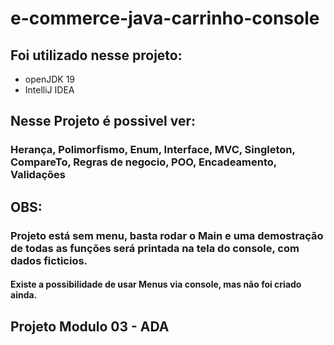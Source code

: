 # e-commerce-java-carrinho-console

## Foi utilizado nesse projeto:

* openJDK 19
* IntelliJ IDEA

## Nesse Projeto é possivel ver:

### Herança, Polimorfismo, Enum, Interface, MVC, Singleton, CompareTo, Regras de negocio, POO, Encadeamento, Validações 

## OBS:

### Projeto está sem menu, basta rodar o Main e uma demostração de todas as funções será printada na tela do console, com dados ficticios.
#### Existe a possibilidade de usar Menus via console, mas não foi criado ainda.

## Projeto Modulo 03 - ADA
